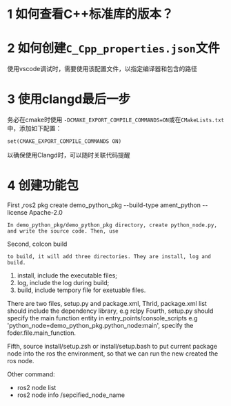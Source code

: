 # 1 如何查看C++标准库的版本？

# 2 如何创建`C_Cpp_properties.json`文件
使用vscode调试时，需要使用该配置文件，以指定编译器和包含的路径

# 3 使用clangd最后一步

务必在cmake时使用 `-DCMAKE_EXPORT_COMPILE_COMMANDS=ON`或在`CMakeLists.txt`中，添加如下配置：

    set(CMAKE_EXPORT_COMPILE_COMMANDS ON)

以确保使用Clangd时，可以随时关联代码提醒

# 4 创建功能包

First ,ros2 pkg create demo_python_pkg --build-type ament_python --license Apache-2.0

    In demo_python_pkg/demo_python_pkg directory, create python_node.py, and write the source code. Then, use 
    
Second, colcon build 
    
    to build, it will add three directories. They are install, log and build. 
   1. install, include the executable files;
   2. log, include the log during build;
   3. build, include tempory file for exetuable files.

   There are two files, setup.py and package.xml,
Thrid,   package.xml list should include the dependency library, e.g rclpy
Fourth,   setup.py should specify the main function entity in entry_points/console_scripts e.g 'python_node=demo_python_pkg.python_node:main', specify the foder.file.main_function.


Fifth, source install/setup.zsh or install/setup.bash to put current package node into the ros the environment, so that we can run the new created the ros node.

Other command:

- ros2 node list
- ros2 node info /sepcified_node_name


